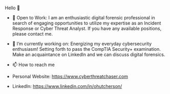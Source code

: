 Hello 👋


- 🤖 Open to Work: I am an enthusiastic digital forensic professional in search of engaging opportunities to utilize my expertise as an Incident Response or Cyber Threat Analyst. If you have any available positions, please contact me.
  
- 🔭 I’m currently working on: Energizing my everyday cybersecurity enthusiasm! Setting forth to pass the CompTIA Security+ examination.  Make an acquaintance on LinkedIn and we can discuss digital forensics.

- 📫 How to reach me
- Personal Website: https://www.cyberthreatchaser.com
- LinkedIn: https://www.linkedin.com/in/ohutcherson/
<!---
ohutcherson/ohutcherson is a ✨ special ✨ repository because its `README.md` (this file) appears on your GitHub profile.
You can click the Preview link to take a look at your changes.
--->
